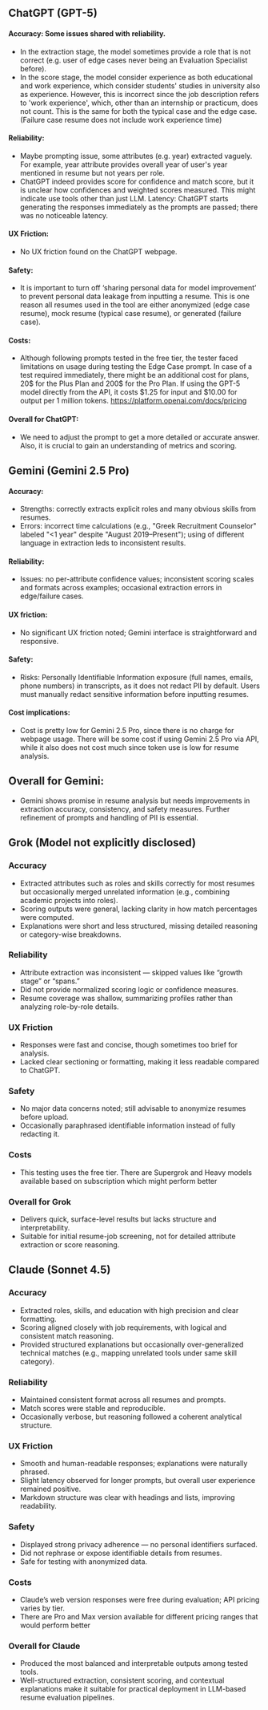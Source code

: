 ## ChatGPT (GPT-5)
#### Accuracy: Some issues shared with reliability. 
-	In the extraction stage, the model sometimes provide a role that is not correct (e.g. user of edge cases never being an Evaluation Specialist before).
-	In the score stage, the model consider experience as both educational and work experience, which consider students' studies in university also as experience. However, this is incorrect since the job description refers to 'work experience', which, other than an internship or practicum, does not count. This is the same for both the typical case and the edge case. (Failure case resume does not include work experience time)
#### Reliability: 
-	Maybe prompting issue, some attributes (e.g. year) extracted vaguely. For example, year attribute provides overall year of user's year mentioned in resume but not years per role.
-	ChatGPT indeed provides score for confidence and match score, but it is unclear how confidences and weighted scores measured. This might indicate use tools other than just LLM.
Latency: ChatGPT starts generating the responses immediately as the prompts are passed; there was no noticeable latency.

#### UX Friction: 
- No UX friction found on the ChatGPT webpage.

#### Safety: 
- It is important to turn off ‘sharing personal data for model improvement’ to prevent personal data leakage from inputting a resume. This is one reason all resumes used in the tool are either anonymized (edge case resume), mock resume (typical case resume), or generated (failure case).

#### Costs: 
- Although following prompts tested in the free tier, the tester faced limitations on usage during testing the Edge Case prompt. In case of a test required immediately, there might be an additional cost for plans, 20$ for the Plus Plan and 200$ for the Pro Plan. If using the GPT-5 model directly from the API, it costs $1.25 for input and $10.00 for output per 1 million tokens. https://platform.openai.com/docs/pricing

#### Overall for ChatGPT:
- We need to adjust the prompt to get a more detailed or accurate answer. Also, it is crucial to gain an understanding of metrics and scoring.

## Gemini (Gemini 2.5 Pro)
#### Accuracy:
- Strengths: correctly extracts explicit roles and many obvious skills from resumes.
- Errors: incorrect time calculations (e.g., "Greek Recruitment Counselor" labeled "<1 year" despite "August 2019–Present"); using of different language in extraction leds to inconsistent results.

#### Reliability:
- Issues: no per-attribute confidence values; inconsistent scoring scales and formats across examples; occasional extraction errors in edge/failure cases.

#### UX friction:
- No significant UX friction noted; Gemini interface is straightforward and responsive.

#### Safety:
- Risks: Personally Identifiable Information exposure (full names, emails, phone numbers) in transcripts, as it does not redact PII by default. Users must manually redact sensitive information before inputting resumes.

#### Cost implications:
- Cost is pretty low for Gemini 2.5 Pro, since there is no charge for webpage usage. There will be some cost if using Gemini 2.5 Pro via API, while it also does not cost much since token use is low for resume analysis.

## Overall for Gemini:
- Gemini shows promise in resume analysis but needs improvements in extraction accuracy, consistency, and safety measures. Further refinement of prompts and handling of PII is essential.

## **Grok (Model not explicitly disclosed)**

### **Accuracy**

* Extracted attributes such as roles and skills correctly for most resumes but occasionally merged unrelated information (e.g., combining academic projects into roles).
* Scoring outputs were general, lacking clarity in how match percentages were computed.
* Explanations were short and less structured, missing detailed reasoning or category-wise breakdowns.

### **Reliability**

* Attribute extraction was inconsistent — skipped values like “growth stage” or “spans.”
* Did not provide normalized scoring logic or confidence measures.
* Resume coverage was shallow, summarizing profiles rather than analyzing role-by-role details.

### **UX Friction**

* Responses were fast and concise, though sometimes too brief for analysis.
* Lacked clear sectioning or formatting, making it less readable compared to ChatGPT.

### **Safety**

* No major data concerns noted; still advisable to anonymize resumes before upload.
* Occasionally paraphrased identifiable information instead of fully redacting it.

### **Costs**

* This testing uses the free tier. There are Supergrok and Heavy models available based on subscription which might perform better

### **Overall for Grok**

* Delivers quick, surface-level results but lacks structure and interpretability.
* Suitable for initial resume-job screening, not for detailed attribute extraction or score reasoning.

## **Claude (Sonnet 4.5)**

### **Accuracy**

* Extracted roles, skills, and education with high precision and clear formatting.
* Scoring aligned closely with job requirements, with logical and consistent match reasoning.
* Provided structured explanations but occasionally over-generalized technical matches (e.g., mapping unrelated tools under same skill category).

### **Reliability**

* Maintained consistent format across all resumes and prompts.
* Match scores were stable and reproducible.
* Occasionally verbose, but reasoning followed a coherent analytical structure.

### **UX Friction**

* Smooth and human-readable responses; explanations were naturally phrased.
* Slight latency observed for longer prompts, but overall user experience remained positive.
* Markdown structure was clear with headings and lists, improving readability.

### **Safety**

* Displayed strong privacy adherence — no personal identifiers surfaced.
* Did not rephrase or expose identifiable details from resumes.
* Safe for testing with anonymized data.

### **Costs**

* Claude’s web version responses were free during evaluation; API pricing varies by tier.
* There are Pro and Max version available for different pricing ranges that would perform better

### **Overall for Claude**

* Produced the most balanced and interpretable outputs among tested tools.
* Well-structured extraction, consistent scoring, and contextual explanations make it suitable for practical deployment in LLM-based resume evaluation pipelines.

